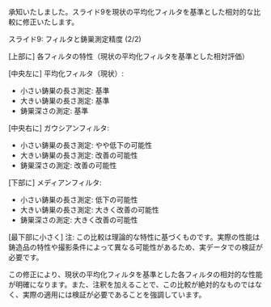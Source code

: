承知いたしました。スライド9を現状の平均化フィルタを基準とした相対的な比較に修正いたします。

スライド9: フィルタと鋳巣測定精度 (2/2)

[上部に]
各フィルタの特性（現状の平均化フィルタを基準とした相対評価）

[中央左に]
平均化フィルタ（現状）:
- 小さい鋳巣の長さ測定: 基準
- 大きい鋳巣の長さ測定: 基準
- 鋳巣深さの測定: 基準

[中央右に]
ガウシアンフィルタ:
- 小さい鋳巣の長さ測定: やや低下の可能性
- 大きい鋳巣の長さ測定: 改善の可能性
- 鋳巣深さの測定: 改善の可能性

[下部に]
メディアンフィルタ:
- 小さい鋳巣の長さ測定: 低下の可能性
- 大きい鋳巣の長さ測定: 大きく改善の可能性
- 鋳巣深さの測定: 大きく改善の可能性

[最下部に小さく]
注: この比較は理論的な特性に基づくものです。実際の性能は鋳造品の特性や撮影条件によって異なる可能性があるため、実データでの検証が必要です。

この修正により、現状の平均化フィルタを基準とした各フィルタの相対的な性能が明確になります。また、注釈を加えることで、この比較が絶対的なものではなく、実際の適用には検証が必要であることを強調しています。
